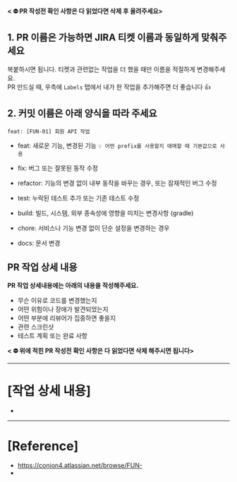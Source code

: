 **< ⛔️ PR 작성전 확인 사항은 다 읽었다면 삭제 후 올려주세요>**
## 1. PR 이름은 가능하면 JIRA 티켓 이름과 동일하게 맞춰주세요
복붙하시면 됩니다. 티켓과 관련없는 작업을 더 했을 때만 이름을 적절하게 변경해주세요.  
PR 만드실 때, 우측에 `Labels` 탭에서 내가 한 작업을 추가해주면 더 좋습니다 👍

## 2. 커밋 이름은 아래 양식을 따라 주세요

    feat: [FUN-01] 회원 API 작업
  - feat: 새로운 기능, 변경된 기능 `💡 어떤 prefix를 사용할지 애매할 때 기본값으로 사용`
  - fix: 버그 또는 잘못된 동작 수정
  - refactor: 기능의 변경 없이 내부 동작을 바꾸는 경우, 또는 잠재적인 버그 수정
  - test: 누락된 테스트 추가 또는 기존 테스트 수정


  - build: 빌드, 시스템, 외부 종속성에 영향을 미치는 변경사항 (gradle)
  - chore: 서비스나 기능 변경 없이 단순 설정을 변경하는 경우
  - docs: 문서 변경
  
  

## PR 작업 상세 내용
 **PR 작업 상세내용에는 아래의 내용을 작성해주세요.**
  - 무슨 이유로 코드를 변경했는지
  - 어떤 위험이나 장애가 발견되었는지
  - 어떤 부분에 리뷰어가 집중하면 좋을지
  - 관련 스크린샷
  - 테스트 계획 또는 완료 사항

**< ⛔️ 위에 적힌 PR 작성전 확인 사항은 다 읽었다면 삭제 해주시면 됩니다>**
- - -

# [작업 상세 내용]

-

- - -
# [Reference]

- https://conion4.atlassian.net/browse/FUN-
-
